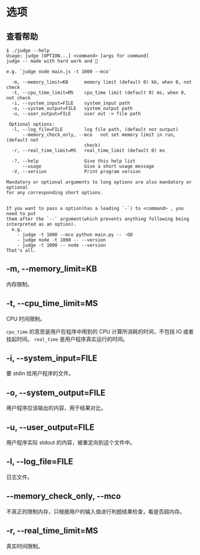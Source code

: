 # 选项

## 查看帮助

```shell
$ ./judge --help
Usage: judge [OPTION...] <command> [args for command]
judge -- made with hard work and 🧡

e.g. `judge node main.js -t 1000 --mco` 

  -m, --memory_limit=KB      memory limit (default 0) kb, when 0, not check
  -t, --cpu_time_limit=MS    cpu_time limit (default 0) ms, when 0, not check
  -i, --system_input=FILE    system_input path
  -o, --system_output=FILE   system_output path
  -u, --user_output=FILE     user out -> file path

 Optional options:
  -l, --log_file=FILE        log file path, (default not output)
      --memory_check_only, --mco   not set memory limit in run, (default not
                             check)
  -r, --real_time_limit=MS   real_time_limit (default 0) ms

  -?, --help                 Give this help list
      --usage                Give a short usage message
  -V, --version              Print program version

Mandatory or optional arguments to long options are also mandatory or optional
for any corresponding short options.


If you want to pass a option(has a leading `-`) to <command> , you need to put
them after the `--` argument(which prevents anything following being
interpreted as an option).
  e.g. 
    - judge -t 1000 --mco python main.py -- -OO 
    - judge node -t 1000 -- --version 
    - judge -t 1000 -- node --version 
That's all.
```

## -m, --memory_limit=KB

内存限制。

## -t, --cpu_time_limit=MS

CPU 时间限制。

`cpu_time` 的意思是用户在程序中用到的 CPU 计算所消耗的时间，不包括 IO 或者挂起时间。
`real_time` 是用户程序真实运行的时间。

## -i, --system_input=FILE

要 stdin 给用户程序的文件。

## -o, --system_output=FILE

用户程序应该输出的内容，用于结果对比。

## -u, --user_output=FILE

用户程序实际 stdout 的内容，被重定向到这个文件中。

## -l, --log_file=FILE

日志文件。

## --memory_check_only, --mco

不真正的限制内存，只根据用户的输入值进行判题结果检查，看是否超内存。

## -r, --real_time_limit=MS

真实时间限制。
